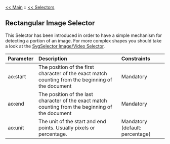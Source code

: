 [<< Main](v2Main.md) :: [<< Selectors](v2Selectors.md)

## Rectangular Image Selector ##

This Selector has been introduced in order to have a simple mechanism for detecting a portion of an image. For more complex shapes you should take a look at the [SvgSelector Image/Video Selector](SvgSelector.md).

| **Parameter** | **Description** | **Constraints** |
|:--------------|:----------------|:----------------|
| ao:start      | The position of the first character of the exact match counting from the beginning of the document | Mandatory       |
| ao:end        | The position of the last character of the exact match counting from the beginning of the document  |  Mandatory      |
| ao:unit       | The unit of the start and end points. Usually pixels or percentage. | Mandatory (default: percentage) |